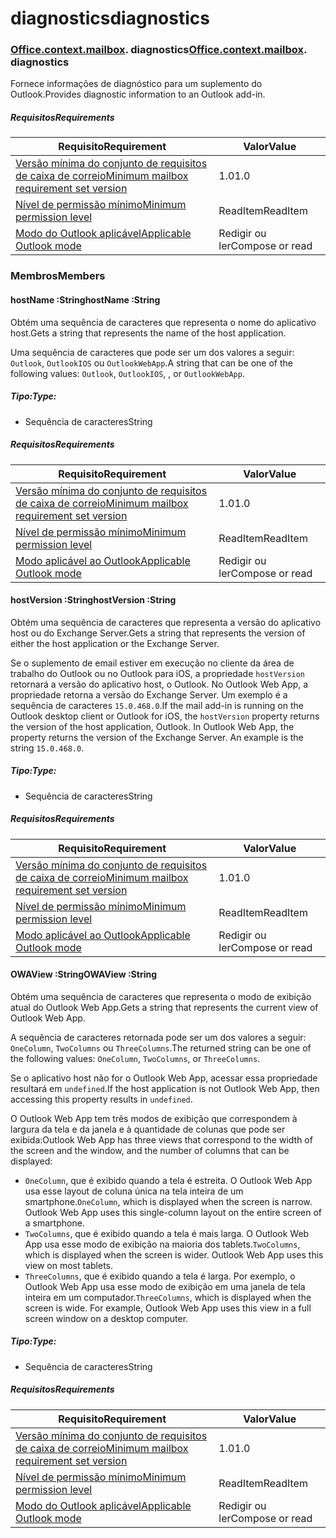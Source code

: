 
# <a name="diagnostics"></a><span data-ttu-id="a35ac-101">diagnostics</span><span class="sxs-lookup"><span data-stu-id="a35ac-101">diagnostics</span></span>

### <span data-ttu-id="a35ac-p101">[Office](Office.md)[.context](Office.context.md)[.mailbox](Office.context.mailbox.md). diagnostics</span><span class="sxs-lookup"><span data-stu-id="a35ac-p101">[Office](Office.md)[.context](Office.context.md)[.mailbox](Office.context.mailbox.md). diagnostics</span></span>

<span data-ttu-id="a35ac-104">Fornece informações de diagnóstico para um suplemento do Outlook.</span><span class="sxs-lookup"><span data-stu-id="a35ac-104">Provides diagnostic information to an Outlook add-in.</span></span>

##### <a name="requirements"></a><span data-ttu-id="a35ac-105">Requisitos</span><span class="sxs-lookup"><span data-stu-id="a35ac-105">Requirements</span></span>

|<span data-ttu-id="a35ac-106">Requisito</span><span class="sxs-lookup"><span data-stu-id="a35ac-106">Requirement</span></span>| <span data-ttu-id="a35ac-107">Valor</span><span class="sxs-lookup"><span data-stu-id="a35ac-107">Value</span></span>|
|---|---|
|[<span data-ttu-id="a35ac-108">Versão mínima do conjunto de requisitos de caixa de correio</span><span class="sxs-lookup"><span data-stu-id="a35ac-108">Minimum mailbox requirement set version</span></span>](/javascript/office/requirement-sets/outlook-api-requirement-sets)| <span data-ttu-id="a35ac-109">1.0</span><span class="sxs-lookup"><span data-stu-id="a35ac-109">1.0</span></span>|
|[<span data-ttu-id="a35ac-110">Nível de permissão mínimo</span><span class="sxs-lookup"><span data-stu-id="a35ac-110">Minimum permission level</span></span>](https://docs.microsoft.com/outlook/add-ins/understanding-outlook-add-in-permissions)| <span data-ttu-id="a35ac-111">ReadItem</span><span class="sxs-lookup"><span data-stu-id="a35ac-111">ReadItem</span></span>|
|[<span data-ttu-id="a35ac-112">Modo do Outlook aplicável</span><span class="sxs-lookup"><span data-stu-id="a35ac-112">Applicable Outlook mode</span></span>](https://docs.microsoft.com/outlook/add-ins/#extension-points)| <span data-ttu-id="a35ac-113">Redigir ou ler</span><span class="sxs-lookup"><span data-stu-id="a35ac-113">Compose or read</span></span>|

### <a name="members"></a><span data-ttu-id="a35ac-114">Membros</span><span class="sxs-lookup"><span data-stu-id="a35ac-114">Members</span></span>

####  <a name="hostname-string"></a><span data-ttu-id="a35ac-115">hostName :String</span><span class="sxs-lookup"><span data-stu-id="a35ac-115">hostName :String</span></span>

<span data-ttu-id="a35ac-116">Obtém uma sequência de caracteres que representa o nome do aplicativo host.</span><span class="sxs-lookup"><span data-stu-id="a35ac-116">Gets a string that represents the name of the host application.</span></span>

<span data-ttu-id="a35ac-117">Uma sequência de caracteres que pode ser um dos valores a seguir: `Outlook`, `OutlookIOS` ou `OutlookWebApp`.</span><span class="sxs-lookup"><span data-stu-id="a35ac-117">A string that can be one of the following values: `Outlook`, `OutlookIOS`, , or `OutlookWebApp`.</span></span>

##### <a name="type"></a><span data-ttu-id="a35ac-118">Tipo:</span><span class="sxs-lookup"><span data-stu-id="a35ac-118">Type:</span></span>

*   <span data-ttu-id="a35ac-119">Sequência de caracteres</span><span class="sxs-lookup"><span data-stu-id="a35ac-119">String</span></span>

##### <a name="requirements"></a><span data-ttu-id="a35ac-120">Requisitos</span><span class="sxs-lookup"><span data-stu-id="a35ac-120">Requirements</span></span>

|<span data-ttu-id="a35ac-121">Requisito</span><span class="sxs-lookup"><span data-stu-id="a35ac-121">Requirement</span></span>| <span data-ttu-id="a35ac-122">Valor</span><span class="sxs-lookup"><span data-stu-id="a35ac-122">Value</span></span>|
|---|---|
|[<span data-ttu-id="a35ac-123">Versão mínima do conjunto de requisitos de caixa de correio</span><span class="sxs-lookup"><span data-stu-id="a35ac-123">Minimum mailbox requirement set version</span></span>](/javascript/office/requirement-sets/outlook-api-requirement-sets)| <span data-ttu-id="a35ac-124">1.0</span><span class="sxs-lookup"><span data-stu-id="a35ac-124">1.0</span></span>|
|[<span data-ttu-id="a35ac-125">Nível de permissão mínimo</span><span class="sxs-lookup"><span data-stu-id="a35ac-125">Minimum permission level</span></span>](https://docs.microsoft.com/outlook/add-ins/understanding-outlook-add-in-permissions)| <span data-ttu-id="a35ac-126">ReadItem</span><span class="sxs-lookup"><span data-stu-id="a35ac-126">ReadItem</span></span>|
|[<span data-ttu-id="a35ac-127">Modo aplicável ao Outlook</span><span class="sxs-lookup"><span data-stu-id="a35ac-127">Applicable Outlook mode</span></span>](https://docs.microsoft.com/outlook/add-ins/#extension-points)| <span data-ttu-id="a35ac-128">Redigir ou ler</span><span class="sxs-lookup"><span data-stu-id="a35ac-128">Compose or read</span></span>|

####  <a name="hostversion-string"></a><span data-ttu-id="a35ac-129">hostVersion :String</span><span class="sxs-lookup"><span data-stu-id="a35ac-129">hostVersion :String</span></span>

<span data-ttu-id="a35ac-130">Obtém uma sequência de caracteres que representa a versão do aplicativo host ou do Exchange Server.</span><span class="sxs-lookup"><span data-stu-id="a35ac-130">Gets a string that represents the version of either the host application or the Exchange Server.</span></span>

<span data-ttu-id="a35ac-p102">Se o suplemento de email estiver em execução no cliente da área de trabalho do Outlook ou no Outlook para iOS, a propriedade `hostVersion` retornará a versão do aplicativo host, o Outlook. No Outlook Web App, a propriedade retorna a versão do Exchange Server. Um exemplo é a sequência de caracteres `15.0.468.0`.</span><span class="sxs-lookup"><span data-stu-id="a35ac-p102">If the mail add-in is running on the Outlook desktop client or Outlook for iOS, the `hostVersion` property returns the version of the host application, Outlook. In Outlook Web App, the property returns the version of the Exchange Server. An example is the string `15.0.468.0`.</span></span>

##### <a name="type"></a><span data-ttu-id="a35ac-134">Tipo:</span><span class="sxs-lookup"><span data-stu-id="a35ac-134">Type:</span></span>

*   <span data-ttu-id="a35ac-135">Sequência de caracteres</span><span class="sxs-lookup"><span data-stu-id="a35ac-135">String</span></span>

##### <a name="requirements"></a><span data-ttu-id="a35ac-136">Requisitos</span><span class="sxs-lookup"><span data-stu-id="a35ac-136">Requirements</span></span>

|<span data-ttu-id="a35ac-137">Requisito</span><span class="sxs-lookup"><span data-stu-id="a35ac-137">Requirement</span></span>| <span data-ttu-id="a35ac-138">Valor</span><span class="sxs-lookup"><span data-stu-id="a35ac-138">Value</span></span>|
|---|---|
|[<span data-ttu-id="a35ac-139">Versão mínima do conjunto de requisitos de caixa de correio</span><span class="sxs-lookup"><span data-stu-id="a35ac-139">Minimum mailbox requirement set version</span></span>](/javascript/office/requirement-sets/outlook-api-requirement-sets)| <span data-ttu-id="a35ac-140">1.0</span><span class="sxs-lookup"><span data-stu-id="a35ac-140">1.0</span></span>|
|[<span data-ttu-id="a35ac-141">Nível de permissão mínimo</span><span class="sxs-lookup"><span data-stu-id="a35ac-141">Minimum permission level</span></span>](https://docs.microsoft.com/outlook/add-ins/understanding-outlook-add-in-permissions)| <span data-ttu-id="a35ac-142">ReadItem</span><span class="sxs-lookup"><span data-stu-id="a35ac-142">ReadItem</span></span>|
|[<span data-ttu-id="a35ac-143">Modo aplicável ao Outlook</span><span class="sxs-lookup"><span data-stu-id="a35ac-143">Applicable Outlook mode</span></span>](https://docs.microsoft.com/outlook/add-ins/#extension-points)| <span data-ttu-id="a35ac-144">Redigir ou ler</span><span class="sxs-lookup"><span data-stu-id="a35ac-144">Compose or read</span></span>|

####  <a name="owaview-string"></a><span data-ttu-id="a35ac-145">OWAView :String</span><span class="sxs-lookup"><span data-stu-id="a35ac-145">OWAView :String</span></span>

<span data-ttu-id="a35ac-146">Obtém uma sequência de caracteres que representa o modo de exibição atual do Outlook Web App.</span><span class="sxs-lookup"><span data-stu-id="a35ac-146">Gets a string that represents the current view of Outlook Web App.</span></span>

<span data-ttu-id="a35ac-147">A sequência de caracteres retornada pode ser um dos valores a seguir: `OneColumn`, `TwoColumns` ou `ThreeColumns`.</span><span class="sxs-lookup"><span data-stu-id="a35ac-147">The returned string can be one of the following values: `OneColumn`, `TwoColumns`, or `ThreeColumns`.</span></span>

<span data-ttu-id="a35ac-148">Se o aplicativo host não for o Outlook Web App, acessar essa propriedade resultará em `undefined`.</span><span class="sxs-lookup"><span data-stu-id="a35ac-148">If the host application is not Outlook Web App, then accessing this property results in `undefined`.</span></span>

<span data-ttu-id="a35ac-149">O Outlook Web App tem três modos de exibição que correspondem à largura da tela e da janela e à quantidade de colunas que pode ser exibida:</span><span class="sxs-lookup"><span data-stu-id="a35ac-149">Outlook Web App has three views that correspond to the width of the screen and the window, and the number of columns that can be displayed:</span></span>

*   <span data-ttu-id="a35ac-p103">`OneColumn`, que é exibido quando a tela é estreita. O Outlook Web App usa esse layout de coluna única na tela inteira de um smartphone.</span><span class="sxs-lookup"><span data-stu-id="a35ac-p103">`OneColumn`, which is displayed when the screen is narrow. Outlook Web App uses this single-column layout on the entire screen of a smartphone.</span></span>
*   <span data-ttu-id="a35ac-p104">`TwoColumns`, que é exibido quando a tela é mais larga. O Outlook Web App usa esse modo de exibição na maioria dos tablets.</span><span class="sxs-lookup"><span data-stu-id="a35ac-p104">`TwoColumns`, which is displayed when the screen is wider. Outlook Web App uses this view on most tablets.</span></span>
*   <span data-ttu-id="a35ac-p105">`ThreeColumns`, que é exibido quando a tela é larga. Por exemplo, o Outlook Web App usa esse modo de exibição em uma janela de tela inteira em um computador.</span><span class="sxs-lookup"><span data-stu-id="a35ac-p105">`ThreeColumns`, which is displayed when the screen is wide. For example, Outlook Web App uses this view in a full screen window on a desktop computer.</span></span>

##### <a name="type"></a><span data-ttu-id="a35ac-156">Tipo:</span><span class="sxs-lookup"><span data-stu-id="a35ac-156">Type:</span></span>

*   <span data-ttu-id="a35ac-157">Sequência de caracteres</span><span class="sxs-lookup"><span data-stu-id="a35ac-157">String</span></span>

##### <a name="requirements"></a><span data-ttu-id="a35ac-158">Requisitos</span><span class="sxs-lookup"><span data-stu-id="a35ac-158">Requirements</span></span>

|<span data-ttu-id="a35ac-159">Requisito</span><span class="sxs-lookup"><span data-stu-id="a35ac-159">Requirement</span></span>| <span data-ttu-id="a35ac-160">Valor</span><span class="sxs-lookup"><span data-stu-id="a35ac-160">Value</span></span>|
|---|---|
|[<span data-ttu-id="a35ac-161">Versão mínima do conjunto de requisitos de caixa de correio</span><span class="sxs-lookup"><span data-stu-id="a35ac-161">Minimum mailbox requirement set version</span></span>](/javascript/office/requirement-sets/outlook-api-requirement-sets)| <span data-ttu-id="a35ac-162">1.0</span><span class="sxs-lookup"><span data-stu-id="a35ac-162">1.0</span></span>|
|[<span data-ttu-id="a35ac-163">Nível de permissão mínimo</span><span class="sxs-lookup"><span data-stu-id="a35ac-163">Minimum permission level</span></span>](https://docs.microsoft.com/outlook/add-ins/understanding-outlook-add-in-permissions)| <span data-ttu-id="a35ac-164">ReadItem</span><span class="sxs-lookup"><span data-stu-id="a35ac-164">ReadItem</span></span>|
|[<span data-ttu-id="a35ac-165">Modo do Outlook aplicável</span><span class="sxs-lookup"><span data-stu-id="a35ac-165">Applicable Outlook mode</span></span>](https://docs.microsoft.com/outlook/add-ins/#extension-points)| <span data-ttu-id="a35ac-166">Redigir ou ler</span><span class="sxs-lookup"><span data-stu-id="a35ac-166">Compose or read</span></span>|